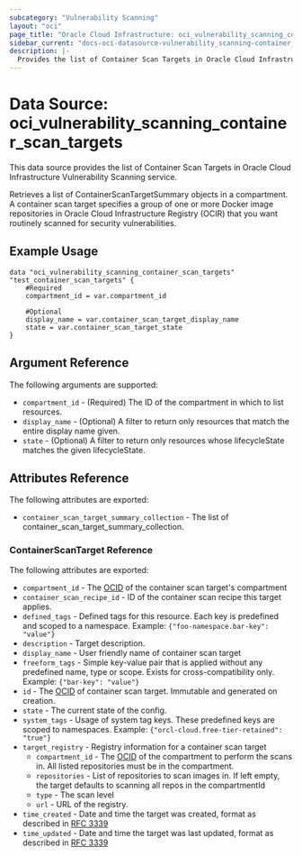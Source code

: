 ```yaml
---
subcategory: "Vulnerability Scanning"
layout: "oci"
page_title: "Oracle Cloud Infrastructure: oci_vulnerability_scanning_container_scan_targets"
sidebar_current: "docs-oci-datasource-vulnerability_scanning-container_scan_targets"
description: |-
  Provides the list of Container Scan Targets in Oracle Cloud Infrastructure Vulnerability Scanning service
---
```


# Data Source: oci_vulnerability_scanning_container_scan_targets
This data source provides the list of Container Scan Targets in Oracle Cloud Infrastructure Vulnerability Scanning service.

Retrieves a list of ContainerScanTargetSummary objects in a compartment. A container scan target specifies a group of one or more Docker image repositories in Oracle Cloud Infrastructure Registry (OCIR) that you want routinely scanned for security vulnerabilities.


## Example Usage

```hcl
data "oci_vulnerability_scanning_container_scan_targets" "test_container_scan_targets" {
	#Required
	compartment_id = var.compartment_id

	#Optional
	display_name = var.container_scan_target_display_name
	state = var.container_scan_target_state
}
```

## Argument Reference

The following arguments are supported:

* `compartment_id` - (Required) The ID of the compartment in which to list resources.
* `display_name` - (Optional) A filter to return only resources that match the entire display name given.
* `state` - (Optional) A filter to return only resources whose lifecycleState matches the given lifecycleState.


## Attributes Reference

The following attributes are exported:

* `container_scan_target_summary_collection` - The list of container_scan_target_summary_collection.

### ContainerScanTarget Reference

The following attributes are exported:

* `compartment_id` - The [OCID](https://docs.cloud.oracle.com/iaas/Content/General/Concepts/identifiers.htm) of the container scan target's compartment
* `container_scan_recipe_id` - ID of the container scan recipe this target applies.
* `defined_tags` - Defined tags for this resource. Each key is predefined and scoped to a namespace. Example: `{"foo-namespace.bar-key": "value"}` 
* `description` - Target description.
* `display_name` - User friendly name of container scan target
* `freeform_tags` - Simple key-value pair that is applied without any predefined name, type or scope. Exists for cross-compatibility only. Example: `{"bar-key": "value"}` 
* `id` - The [OCID](https://docs.cloud.oracle.com/iaas/Content/General/Concepts/identifiers.htm) of container scan target. Immutable and generated on creation.
* `state` - The current state of the config.
* `system_tags` - Usage of system tag keys. These predefined keys are scoped to namespaces. Example: `{"orcl-cloud.free-tier-retained": "true"}` 
* `target_registry` - Registry information for a container scan target
	* `compartment_id` - The [OCID](https://docs.cloud.oracle.com/iaas/Content/General/Concepts/identifiers.htm) of the compartment to perform the scans in. All listed repositories must be in the compartment.
	* `repositories` - List of repositories to scan images in. If left empty, the target defaults to scanning all repos in the compartmentId
	* `type` - The scan level
	* `url` - URL of the registry.
* `time_created` - Date and time the target was created, format as described in [RFC 3339](https://tools.ietf.org/rfc/rfc3339)
* `time_updated` - Date and time the target was last updated, format as described in [RFC 3339](https://tools.ietf.org/rfc/rfc3339)


